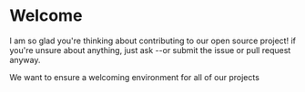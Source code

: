 # Welcome
I am so glad you're thinking about contributing to our open source project!
if you're unsure about anything, just ask --or submit the issue or pull request anyway.

We want to ensure a welcoming environment for all of our projects
